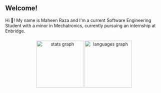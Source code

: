 <h2 align="left">Welcome!</h2>

Hi 👋! My name is Maheen Raza and I'm a current Software Engineering Student with a minor in Mechatronics, currently pursuing an internship at Enbridge.

###

<div align="center">
  <img src="https://github-readme-stats.vercel.app/api?username=maheenraza03&hide_title=false&hide_rank=false&show_icons=true&include_all_commits=true&count_private=true&disable_animations=false&theme=dracula&locale=en&hide_border=false" height="150" alt="stats graph"  />
  <img src="https://github-readme-stats.vercel.app/api/top-langs?username=maheenraza03&locale=en&hide_title=false&layout=compact&card_width=320&langs_count=5&theme=dracula&hide_border=false" height="150" alt="languages graph"  />
</div>

###

###
